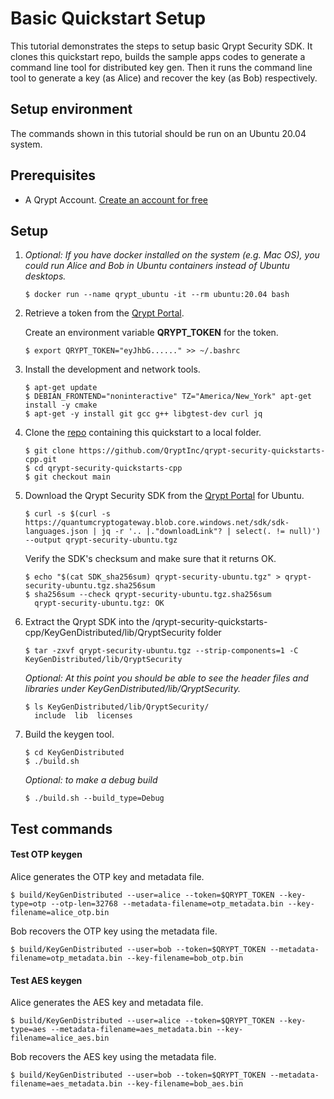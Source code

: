 # Basic Quickstart Setup
This tutorial demonstrates the steps to setup basic Qrypt Security SDK. It clones this quickstart repo, builds the sample apps codes to generate a command line tool for distributed key gen. Then it runs the command line tool to generate a key (as Alice) and recover the key (as Bob) respectively.

## Setup environment

The commands shown in this tutorial should be run on an Ubuntu 20.04 system.

## Prerequisites
- A Qrypt Account. [Create an account for free](https://portal.qrypt.com/register)

## Setup
1. *Optional: If you have docker installed on the system (e.g. Mac OS), you could run Alice and Bob in Ubuntu containers instead of Ubuntu desktops.*
    ```
    $ docker run --name qrypt_ubuntu -it --rm ubuntu:20.04 bash
    ```

1. Retrieve a token from the [Qrypt Portal](https://portal.qrypt.com/tokens).
    
    Create an environment variable **QRYPT_TOKEN** for the token. 
    ```
    $ export QRYPT_TOKEN="eyJhbG......" >> ~/.bashrc
    ```
1. Install the development and network tools.
    ```
    $ apt-get update
    $ DEBIAN_FRONTEND="noninteractive" TZ="America/New_York" apt-get install -y cmake
    $ apt-get -y install git gcc g++ libgtest-dev curl jq
    ```

1. Clone the [repo](https://github.com/QryptInc/qrypt-security-quickstarts-cpp) containing this quickstart to a local folder.
    ```
    $ git clone https://github.com/QryptInc/qrypt-security-quickstarts-cpp.git
    $ cd qrypt-security-quickstarts-cpp
    $ git checkout main
    ```

1. Download the Qrypt Security SDK from the [Qrypt Portal](https://portal.qrypt.com/downloads/sdk-downloads) for Ubuntu.
    ```
    $ curl -s $(curl -s https://quantumcryptogateway.blob.core.windows.net/sdk/sdk-languages.json | jq -r '.. |."downloadLink"? | select(. != null)') --output qrypt-security-ubuntu.tgz
    ```
    
    Verify the SDK's checksum and make sure that it returns OK.
    ```
    $ echo "$(cat SDK_sha256sum) qrypt-security-ubuntu.tgz" > qrypt-security-ubuntu.tgz.sha256sum
    $ sha256sum --check qrypt-security-ubuntu.tgz.sha256sum
      qrypt-security-ubuntu.tgz: OK
    ```

1. Extract the Qrypt SDK into the /qrypt-security-quickstarts-cpp/KeyGenDistributed/lib/QryptSecurity folder
    ```
    $ tar -zxvf qrypt-security-ubuntu.tgz --strip-components=1 -C KeyGenDistributed/lib/QryptSecurity
    ```
    *Optional: At this point you should be able to see the header files and libraries under KeyGenDistributed/lib/QryptSecurity.*
    ```
    $ ls KeyGenDistributed/lib/QryptSecurity/
      include  lib  licenses
    ```

1. Build the keygen tool.
    ```
    $ cd KeyGenDistributed
    $ ./build.sh
    ```
    
    *Optional: to make a debug build*
    ```
    $ ./build.sh --build_type=Debug
    ```

## Test commands
#### Test OTP keygen
    
Alice generates the OTP key and metadata file.
  
```
$ build/KeyGenDistributed --user=alice --token=$QRYPT_TOKEN --key-type=otp --otp-len=32768 --metadata-filename=otp_metadata.bin --key-filename=alice_otp.bin
```
    
Bob recovers the OTP key using the metadata file.
```
$ build/KeyGenDistributed --user=bob --token=$QRYPT_TOKEN --metadata-filename=otp_metadata.bin --key-filename=bob_otp.bin
```

#### Test AES keygen
Alice generates the AES key and metadata file.

```
$ build/KeyGenDistributed --user=alice --token=$QRYPT_TOKEN --key-type=aes --metadata-filename=aes_metadata.bin --key-filename=alice_aes.bin
```

Bob recovers the AES key using the metadata file.
```
$ build/KeyGenDistributed --user=bob --token=$QRYPT_TOKEN --metadata-filename=aes_metadata.bin --key-filename=bob_aes.bin
```
